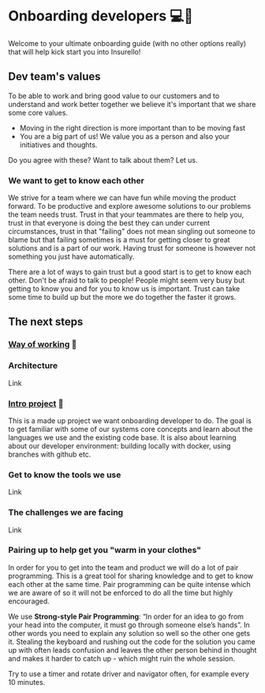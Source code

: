 # Onboarding developers :computer::gift_heart:

Welcome to your ultimate onboarding guide (with no other options really) that will help kick start you into Insurello!

## Dev team's values

To be able to work and bring good value to our customers and to understand and work better together we believe it's
important that we share some core values.

* Moving in the right direction is more important than to be moving fast
* You are a big part of us! We value you as a person and also your initiatives and thoughts.

Do you agree with these? Want to talk about them? Let us.

### We want to get to know each other
We strive for a team where we can have fun while moving the product forward.
To be productive and explore awesome solutions to our problems the team needs trust. Trust in that
your teammates are there to help you, trust in that everyone is doing the best they can under current circumstances,
trust in that "failing" does not mean singling out someone to blame but that failing sometimes is a must for getting
closer to great solutions and is a part of our work. Having trust for someone is however not something you just have automatically.

There are a lot of ways to gain trust but a good start is to get to know each other.
Don't be afraid to talk to people! People might seem very busy but getting to know you and for you to know us is important.
Trust can take some time to build up but the more we do together the faster it grows.

## The next steps

### [Way of working](Way_of_working.md) :book:

### Architecture

Link

### [Intro project](Intro_project.md) :signal_strength:
This is a made up project we want onboarding developer to do. The goal is to get familiar with some
of our systems core concepts and learn about the languages we use and the existing code base. It is
also about learning about our developer environment: building locally with docker, using branches with
github etc.

### Get to know the tools we use

Link

### The challenges we are facing

Link

### Pairing up to help get you "warm in your clothes"

In order for you to get into the team and product we will do a lot of pair programming. This is a great tool for sharing knowledge and to get to know each other at the same time. Pair programming can be quite intense which we are aware of so it will not be enforced to do all the time but highly encouraged.

We use **Strong-style Pair Programming**: “In order for an idea to go from your head into the computer, it must go through someone else’s hands”. In other words you need to explain any solution so well so the other one gets it. Stealing the keyboard and rushing out the code for the solution you came up with often leads confusion and leaves the other person behind in thought and makes it harder to catch up - which might ruin the whole session.

Try to use a timer and rotate driver and navigator often, for example every 10 minutes.

